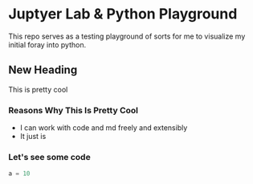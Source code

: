# Juptyer Lab & Python Playground

This repo serves as a testing playground of sorts for me to visualize my initial foray into python.

## New Heading

This is pretty cool

### Reasons Why This Is Pretty Cool

- I can work with code and md freely and extensibly
- It just is

### Let's see some code

```python
a = 10
```
